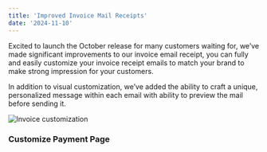 ```yaml
---
title: 'Improved Invoice Mail Receipts'
date: '2024-11-10'
---
```


Excited to launch the October release for many customers waiting for, we’ve made significant improvements to our invoice email receipt, you can fully and easily customize your invoice receipt emails to match your brand to make strong impression for your customers.

In addition to visual customization, we’ve added the ability to craft a unique, personalized message within each email with ability to preview the mail before sending it.

![Invoice customization](/images/updates/october/invoice-mail-receipt.png 'Invoice customization')

### Customize Payment Page
